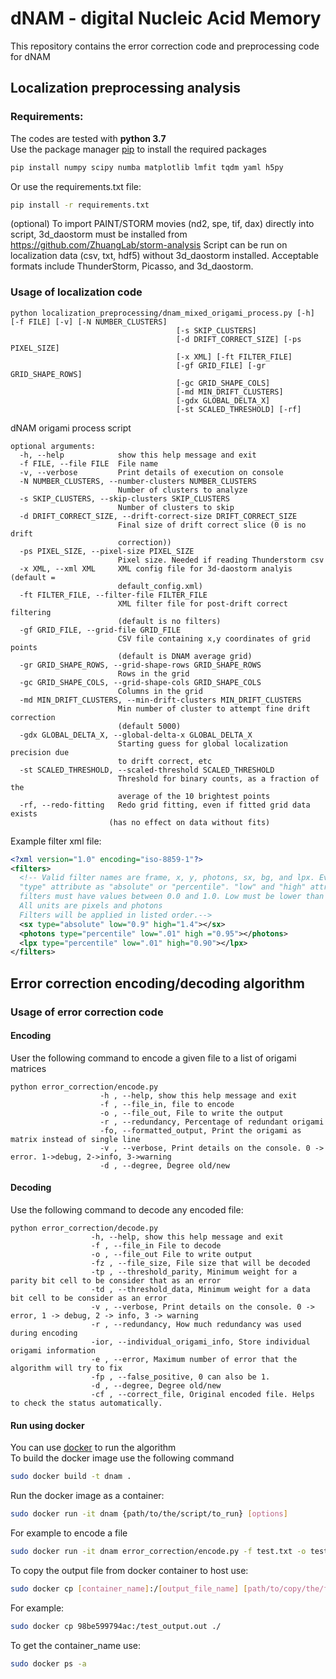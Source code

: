 # dNAM - digital Nucleic Acid Memory
This repository contains the error correction code and preprocessing code for dNAM

## Localization preprocessing analysis

### Requirements:
The codes are tested with **python 3.7**  
Use the package manager [pip](https://pip.pypa.io/en/stable/) to install the required packages
```bash
pip install numpy scipy numba matplotlib lmfit tqdm yaml h5py

```
Or use the requirements.txt file:
```bash
pip install -r requirements.txt
```

(optional) To import PAINT/STORM movies (nd2, spe, tif, dax) directly into script, 3d_daostorm must be installed from
https://github.com/ZhuangLab/storm-analysis
Script can be run on localization data (csv, txt, hdf5) without 3d_daostorm installed. Acceptable formats include ThunderStorm, Picasso,
and 3d_daostorm.

### Usage of localization code
```
python localization_preprocessing/dnam_mixed_origami_process.py [-h] [-f FILE] [-v] [-N NUMBER_CLUSTERS]
                                     [-s SKIP_CLUSTERS]
                                     [-d DRIFT_CORRECT_SIZE] [-ps PIXEL_SIZE]
                                     [-x XML] [-ft FILTER_FILE]
                                     [-gf GRID_FILE] [-gr GRID_SHAPE_ROWS]
                                     [-gc GRID_SHAPE_COLS]
                                     [-md MIN_DRIFT_CLUSTERS]
                                     [-gdx GLOBAL_DELTA_X]
                                     [-st SCALED_THRESHOLD] [-rf]
```

dNAM origami process script
```
optional arguments:
  -h, --help            show this help message and exit
  -f FILE, --file FILE  File name
  -v, --verbose         Print details of execution on console
  -N NUMBER_CLUSTERS, --number-clusters NUMBER_CLUSTERS
                        Number of clusters to analyze
  -s SKIP_CLUSTERS, --skip-clusters SKIP_CLUSTERS
                        Number of clusters to skip
  -d DRIFT_CORRECT_SIZE, --drift-correct-size DRIFT_CORRECT_SIZE
                        Final size of drift correct slice (0 is no drift
                        correction))
  -ps PIXEL_SIZE, --pixel-size PIXEL_SIZE
                        Pixel size. Needed if reading Thunderstorm csv
  -x XML, --xml XML     XML config file for 3d-daostorm analyis (default =
                        default_config.xml)
  -ft FILTER_FILE, --filter-file FILTER_FILE
                        XML filter file for post-drift correct filtering
                        (default is no filters)
  -gf GRID_FILE, --grid-file GRID_FILE
                        CSV file containing x,y coordinates of grid points
                        (default is DNAM average grid)
  -gr GRID_SHAPE_ROWS, --grid-shape-rows GRID_SHAPE_ROWS
                        Rows in the grid
  -gc GRID_SHAPE_COLS, --grid-shape-cols GRID_SHAPE_COLS
                        Columns in the grid
  -md MIN_DRIFT_CLUSTERS, --min-drift-clusters MIN_DRIFT_CLUSTERS
                        Min number of cluster to attempt fine drift correction
                        (default 5000)
  -gdx GLOBAL_DELTA_X, --global-delta-x GLOBAL_DELTA_X
                        Starting guess for global localization precision due
                        to drift correct, etc
  -st SCALED_THRESHOLD, --scaled-threshold SCALED_THRESHOLD
                        Threshold for binary counts, as a fraction of the
                        average of the 10 brightest points
  -rf, --redo-fitting   Redo grid fitting, even if fitted grid data exists
                      (has no effect on data without fits)
```

Example filter xml file:
```xml
<?xml version="1.0" encoding="iso-8859-1"?>
<filters>
  <!-- Valid filter names are frame, x, y, photons, sx, bg, and lpx. Every implemented filter must have
  "type" attribute as "absolute" or "percentile". "low" and "high" attributes must be set. Percentile
  filters must have values between 0.0 and 1.0. Low must be lower than high
  All units are pixels and photons
  Filters will be applied in listed order.-->
  <sx type="absolute" low="0.9" high="1.4"></sx>
  <photons type="percentile" low=".01" high ="0.95"></photons>
  <lpx type="percentile" low=".01" high="0.90"></lpx>
</filters>
```


## Error correction encoding/decoding algorithm

### Usage of error correction code
#### Encoding
User the following command to encode a given file to a list of origami matrices
```
python error_correction/encode.py
                    -h , --help, show this help message and exit
                    -f , --file_in, file to encode
                    -o , --file_out, File to write the output
                    -r , --redundancy, Percentage of redundant origami
                    -fo, --formatted_output, Print the origami as matrix instead of single line
                    -v , --verbose, Print details on the console. 0 -> error. 1->debug, 2->info, 3->warning
                    -d , --degree, Degree old/new
```
#### Decoding
Use the following command to decode any encoded file:
```
python error_correction/decode.py
                  -h, --help, show this help message and exit
                  -f , --file_in File to decode
                  -o , --file_out File to write output
                  -fz , --file_size, File size that will be decoded
                  -tp , --threshold_parity, Minimum weight for a parity bit cell to be consider that as an error
                  -td , --threshold_data, Minimum weight for a data bit cell to be consider as an error
                  -v , --verbose, Print details on the console. 0 -> error, 1 -> debug, 2 -> info, 3 -> warning
                  -r , --redundancy, How much redundancy was used during encoding
                  -ior, --individual_origami_info, Store individual origami information
                  -e , --error, Maximum number of error that the algorithm will try to fix
                  -fp , --false_positive, 0 can also be 1.
                  -d , --degree, Degree old/new
                  -cf , --correct_file, Original encoded file. Helps to check the status automatically.
```
#### Run using docker
You can use [docker](https://www.docker.com/) to run the algorithm  
To build the docker image use the following command
```bash
sudo docker build -t dnam .
```
Run the docker image as a container:
```bash
sudo docker run -it dnam {path/to/the/script/to_run} [options]
```
For example to encode a file
```bash
sudo docker run -it dnam error_correction/encode.py -f test.txt -o test_output.out
```
To copy the output file from docker container to host use:
```bash
sudo docker cp [container_name]:/[output_file_name] [path/to/copy/the/file]
```
For example:
```bash
sudo docker cp 98be599794ac:/test_output.out ./
```
To get the container_name use:
```bash
sudo docker ps -a
```
